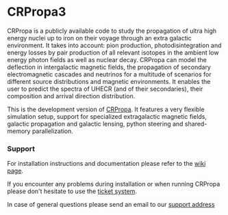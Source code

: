 CRPropa3
========

CRPropa is a publicly available code to study the propagation of ultra high energy nuclei up to iron on their voyage through an extra galactic environment. It takes into account: pion production, photodisintegration and energy losses by pair production of all relevant isotopes in the ambient low energy photon fields as well as nuclear decay. CRPropa can model the deflection in intergalactic magnetic fields, the propagation of secondary electromagnetic cascades and neutrinos for a multitude of scenarios for different source distributions and magnetic environments. It enables the user to predict the spectra of UHECR (and of their secondaries), their composition and arrival direction distribution.

This is the development version of [CRPropa](https://crpropa.desy.de).
It features a very flexible simulation setup, support for specialized extragalactic magnetic fields, galactic propagation and galactic lensing, python steering and shared-memory parallelization.

### Support
For installation instructions and documentation please refer to the [wiki page](https://github.com/CRPropa/CRPropa3/wiki).

If you encounter any problems during installation or when running CRPropa please don't hesitate to use the [ticket system](https://github.com/CRPropa/CRPropa3/issues).

In case of general questions please send an email to our [support address](mailto:crpropa-support@desy.de)
